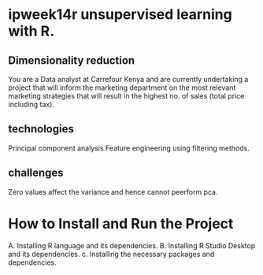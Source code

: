 # ipweek14r unsupervised learning with R. 
## Dimensionality reduction

You are a Data analyst at Carrefour Kenya and are currently undertaking a project that will inform the marketing department on the most relevant marketing strategies that will result in the highest no. of sales (total price including tax).

## technologies

Principal component analysis
Feature engineering using filtering methods.

## challenges
Zero values affect the variance and hence cannot peerform pca.

# How to Install and Run the Project

A. Installing R language and its dependencies.
B. Installing R Studio Desktop and its dependencies.
c. Installing the necessary packages and dependencies.
